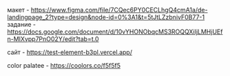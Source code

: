 макет - https://www.figma.com/file/7CQec6PY0CECLhgQ4cmA1a/de-landingpage_2?type=design&node-id=0%3A1&t=5tJtLZzbnivF0B77-1
задание - https://docs.google.com/document/d/10vYHONObqcMS3ROQQXiIjLMHjUEfn-MIXvpp7PnO02Y/edit?tab=t.0

сайт - https://test-element-b3pl.vercel.app/ 

color palatee - https://coolors.co/f5f5f5

